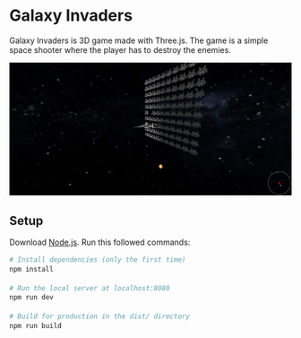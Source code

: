 # Galaxy Invaders

Galaxy Invaders is 3D game made with Three.js. The game is a simple space shooter where the player has to destroy the enemies.

![Logo](https://github.com/geankaminski/galaxy-invaders/blob/main/screenshot.png)

## Setup
Download [Node.js](https://nodejs.org/en/download/).
Run this followed commands:

``` bash
# Install dependencies (only the first time)
npm install

# Run the local server at localhost:8080
npm run dev

# Build for production in the dist/ directory
npm run build
```
